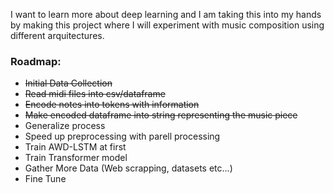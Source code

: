 I want to learn more about deep learning and I am taking this into my hands by making this project where I will experiment with music composition using different arquitectures.


### Roadmap:


  - ~~Initial Data Collection~~
  - ~~Read midi files into csv/dataframe~~
  - ~~Encode notes into tokens with information~~
  - ~~Make encoded dataframe into string representing the music piece~~
  - Generalize process
  - Speed up preprocessing with parell processing
  - Train AWD-LSTM at first
  - Train Transformer model
  - Gather More Data (Web scrapping, datasets etc...)
  - Fine Tune

